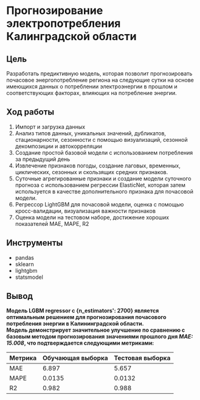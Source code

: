 # Прогнозирование электропотребления Калинградской области
## Цель
Разработать предиктивную модель, которая позволит прогнозировать почасовое энергопотребление региона на следующие сутки 
на основе имеющихся данных о потреблении электроэнергии в прошлом и соответствующих факторах, влияющих на потребление энергии.
## Ход работы
1. Импорт и загрузка данных
2. Анализ типов данных, уникальных значений, дубликатов, стационарности, сезонности с помощью визуализаций, сезонной декомпозиции и автокорреляции
3. Создание простой базовой модели с использованием потребления за предыдущий день
4. Извлечение признаков погоды, создание лаговых, временных, циклических, сезонных и скользящих средних признаков.
5. Суточные агрегированные признаки и создание модели суточного прогноза с использованием регрессии ElasticNet, которая затем используется в качестве дополнительного признака для почасовой модели.
6. Регрессор LightGBM для почасовой модели, оценка с помощью кросс-валидации, визуализация важности признаков
7. Оценка модели на тестовом наборе, достижение хороших показателей MAE, MAPE, R2
## Инструменты
* pandas
* sklearn
* lightgbm
* statsmodel

## Вывод
**Модель LGBM regressor с {n_estimators': 2700} является оптимальным решением для прогнозирования почасового потребления энергии в Калининградской области.**  
**Модель демонстрирует значительное улучшение по сравнению с базовым методом прогнозирования значениями прошлого дня *MAE: 15.008*, что подтверждается следующими метриками:**

| Метрика | Обучающая выборка | Тестовая выборка |
|---------|-------------------|------------------|
| MAE     | 6.897             | 5.657            |
| MAPE    | 0.0135            | 0.0132           |
| R2      | 0.982             | 0.988            |
